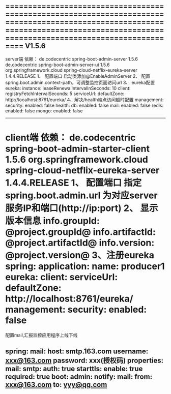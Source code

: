 ===================================================================================================================================================================================
V1.5.6
-----------------------------------------------------------------------------------------------------------------------------------------------------------------------------------
server端
依赖：
<dependency>
    <groupId>de.codecentric</groupId>
    <artifactId>spring-boot-admin-server</artifactId>
    <version>1.5.6</version>
</dependency>
<dependency>
    <groupId>de.codecentric</groupId>
    <artifactId>spring-boot-admin-server-ui</artifactId>
    <version>1.5.6</version>
</dependency>
<dependency>
    <groupId>org.springframework.cloud</groupId>
    <artifactId>spring-cloud-netflix-eureka-server</artifactId>
    <version>1.4.4.RELEASE</version>
</dependency>
1、 配置端口 启动类添加@EnableAdminServer 
2、 配置spring.boot.admin.context-path，可调整监控页面访问url
3、 eureka配置
eureka:
  instance:
    leaseRenewalIntervalInSeconds: 10
  client:
    registryFetchIntervalSeconds: 5
    serviceUrl:
      defaultZone: http://localhost:8761/eureka/
4、解决/health端点访问超时配置
management:
  security:
    enabled: false
  health:
    db:
      enabled: false
    mail:
      enabled: false
    redis:
      enabled: false
    mongo:
      enabled: false

-----------------------------------------------------------------------------------------------------------------------------------------------------------------------------------
client端
依赖：
<dependency>
    <groupId>de.codecentric</groupId>
    <artifactId>spring-boot-admin-starter-client</artifactId>
    <version>1.5.6</version>
</dependency>
<dependency>
    <groupId>org.springframework.cloud</groupId>
    <artifactId>spring-cloud-netflix-eureka-server</artifactId>
    <version>1.4.4.RELEASE</version>
</dependency>
1、 配置端口 指定spring.boot.admin.url 为对应server服务IP和端口(http://ip:port)
2、 显示版本信息
info.groupId: @project.groupId@
info.artifactId: @project.artifactId@
info.version: @project.version@
3、注册eureka
spring:
  application:
    name: producer1
eureka:
  client:
    serviceUrl:
      defaultZone: http://localhost:8761/eureka/
management:
  security:
    enabled: false
===================================================================================================================================================================================
配置mail,汇报监控应用程序上线下线

spring:
  mail:
    host: smtp.163.com
    username: xxx@163.com
    password: xxx(授权码)
    properties:
      mail:
        smtp:
          auth: true
          starttls:
            enable: true
            required: true
  boot:
    admin:
      notify:
        mail:
          from: xxx@163.com
          to: yyy@qq.com
-----------------------------------------------------------------------------------------------------------------------------------------------------------------------------------

